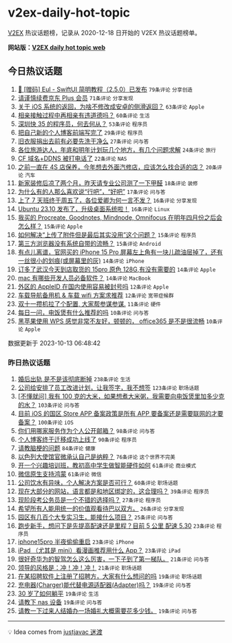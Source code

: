 # v2ex-daily-hot-topic

[V2EX](https://www.v2ex.com/) 热议话题榜，记录从 2020-12-18 日开始的 V2EX 热议话题榜单。

**网站版：[V2EX daily hot topic web](https://boojack.github.io/v2ex-daily-hot-topic-web/)**

## 今日热议话题

<!-- TODAY BEGIN -->

1. [🚀 [赠码] Eul - SwiftUI 简明教程（2.5.0）已发布](https://www.v2ex.com/t/981557) `79条评论` `分享创造`
1. [请谨慎续费京东 Plus 会员](https://www.v2ex.com/t/981580) `71条评论` `分享发现`
1. [关于 iOS 系统的返回，为啥不修改成安卓的侧滑返回？](https://www.v2ex.com/t/981620) `63条评论` `Apple`
1. [相亲接触过程中再相亲有违道德吗？](https://www.v2ex.com/t/981600) `60条评论` `生活`
1. [深圳快 35 的程序员，何去何从？](https://www.v2ex.com/t/981617) `53条评论` `程序员`
1. [把自己新的个人博客前端写完了](https://www.v2ex.com/t/981655) `29条评论` `程序员`
1. [旧衣服捐出去前有必要先洗干净么](https://www.v2ex.com/t/981549) `27条评论` `问与答`
1. [各位旅游达人，年底和明年计划玩几个地方，有几个问题求解](https://www.v2ex.com/t/981531) `24条评论` `旅行`
1. [CF 域名+DDNS 被打电话了](https://www.v2ex.com/t/981614) `22条评论` `NAS`
1. [之前一直在 4S 店保养，今年想去外面汽修店，应该怎么找合适的店？](https://www.v2ex.com/t/981539) `20条评论` `汽车`
1. [新家装修后凉了两个月，昨天请专业公司测了一下甲醛](https://www.v2ex.com/t/981608) `18条评论` `装修`
1. [为什么有的人那么喜欢说“行吧”，“好吧”](https://www.v2ex.com/t/981602) `17条评论` `问与答`
1. [上了 7 天班终于周五了，各位爱卿为何一言不发？](https://www.v2ex.com/t/981632) `16条评论` `分享发现`
1. [Ubuntu 23.10 发布了，升级桌面系统啦！](https://www.v2ex.com/t/981551) `16条评论` `Linux`
1. [我买的 Procreate, Goodnotes, Mindnode, Omnifocus 在明年四月份之后会怎么样？](https://www.v2ex.com/t/981560) `15条评论` `Apple`
1. [如何解决“上传了附件但是最后其实没用”这个问题？](https://www.v2ex.com/t/981534) `15条评论` `程序员`
1. [第三方浏览器没有系统自带的流畅？](https://www.v2ex.com/t/981519) `15条评论` `Android`
1. [有点儿离谱，官网买的 iPhone 15 Pro 屏幕左上角有一块儿疏油层掉了，还有一丝很小的划痕(或屏幕里的灰)](https://www.v2ex.com/t/981547) `14条评论` `iPhone`
1. [订多了武汉今天到店取货的 15pro 原色 128G,有没有需要的](https://www.v2ex.com/t/981543) `14条评论` `Apple`
1. [mac 有哪些开发人员必备软件？](https://www.v2ex.com/t/981532) `14条评论` `MacBook`
1. [外区的 AppleID 在国内使用容易被封号吗](https://www.v2ex.com/t/981649) `12条评论` `Apple`
1. [车载导航备用机 & 车载 wifi 方案求推荐](https://www.v2ex.com/t/981537) `12条评论` `宽带症候群`
1. [双十一攒机拉了个配置, 大家帮参谋参谋.](https://www.v2ex.com/t/981612) `11条评论` `硬件`
1. [每日一问，电饭煲有什么推荐的吗](https://www.v2ex.com/t/981583) `10条评论` `问与答`
1. [黑苹果使用 WPS 感觉非常不友好，顿顿的， office365 是不是很流畅](https://www.v2ex.com/t/981569) `10条评论` `Apple`

数据更新于 2023-10-13 06:48:42

<!-- TODAY END -->

### 昨日热议话题

<!-- YESTERDAY BEGIN -->

1. [婚后出轨,是不是该彻底断掉](https://www.v2ex.com/t/981232) `238条评论` `生活`
1. [公司给安排了员工改进计划，让我签字，我不想签](https://www.v2ex.com/t/981210) `123条评论` `职场话题`
1. [[不懂就问] 我有 100 克的大米，如果想煮大米粥，我需要向电饭煲里加多少克的水？](https://www.v2ex.com/t/981333) `103条评论` `问与答`
1. [目前 iOS 的国区 Store APP 备案政策是所有 APP 要备案还是需要联网的才要备案？](https://www.v2ex.com/t/981180) `100条评论` `iOS`
1. [你们用哪家服务作为个人公开邮箱？](https://www.v2ex.com/t/981256) `98条评论` `问与答`
1. [个人博客终于迁移成功上线了](https://www.v2ex.com/t/981227) `90条评论` `程序员`
1. [请教脑梗的问题](https://www.v2ex.com/t/981198) `84条评论` `健康`
1. [以色列大使馆官微承认自己是纳粹？](https://www.v2ex.com/t/981371) `76条评论` `这个世界不完美`
1. [开一个兴趣培训班，教初高中学生做智能硬件如何](https://www.v2ex.com/t/981219) `61条评论` `商业模式`
1. [微信原生支持鸿蒙](https://www.v2ex.com/t/981233) `61条评论` `微信`
1. [公司饮水有异味，个人解决方案是否可行？](https://www.v2ex.com/t/981173) `60条评论` `职场话题`
1. [现在大部分的网站，语言都是和地区绑定的，这合理吗？](https://www.v2ex.com/t/981465) `39条评论` `程序员`
1. [现阶段考公务员是一个不错的选择吗？](https://www.v2ex.com/t/981310) `27条评论` `程序员`
1. [希望所有人能用统一的价值观看待巴以双方。](https://www.v2ex.com/t/981414) `26条评论` `分享发现`
1. [园区有几百个大专实习生，能接什么项目？](https://www.v2ex.com/t/981379) `25条评论` `问与答`
1. [跑步新手，想问下是先提高配速还是里程？目前 5 公里 配速 5.30](https://www.v2ex.com/t/981237) `23条评论` `程序员`
1. [iphone15pro 半夜偷偷重启](https://www.v2ex.com/t/981223) `23条评论` `iPhone`
1. [iPad （尤其是 mini）看漫画推荐用什么 App？](https://www.v2ex.com/t/981185) `23条评论` `iPad`
1. [很好奇华为的智驾怎么这么厉害，一下子到了第一梯队。](https://www.v2ex.com/t/981400) `21条评论` `问与答`
1. [领导的风格是：冲！冲！冲！](https://www.v2ex.com/t/981189) `21条评论` `职场话题`
1. [在某招聘软件上注册了招聘方，大家有什么想问的吗](https://www.v2ex.com/t/981453) `19条评论` `职场话题`
1. [充电器(Charger)能代替电源适配器(Adapter)吗？](https://www.v2ex.com/t/981383) `19条评论` `问与答`
1. [30 岁了如何躺平](https://www.v2ex.com/t/981335) `19条评论` `生活`
1. [请教下 nas 设备](https://www.v2ex.com/t/981327) `19条评论` `问与答`
1. [请教一下过来人结婚办一场婚礼大概需要花多少钱。](https://www.v2ex.com/t/981292) `19条评论` `问与答`

<!-- YESTERDAY END -->

---

💡 Idea comes from [justjavac 迷渡](https://github.com/justjavac/)
